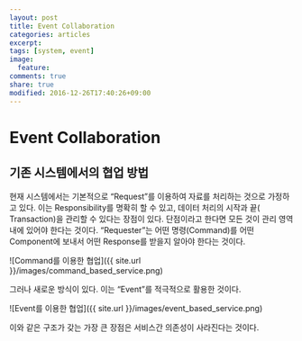```yaml
---
layout: post
title: Event Collaboration
categories: articles
excerpt:
tags: [system, event]
image:
  feature:
comments: true
share: true
modified: 2016-12-26T17:40:26+09:00
---
```


# Event Collaboration

## 기존 시스템에서의 협업 방법

현재 시스템에서는 기본적으로 “Request”를 이용하여 자료를 처리하는 것으로 가정하고 있다.  이는 Responsibility를 명확히 할 수 있고, 데이터 처리의 시작과 끝( Transaction)을 관리할 수 있다는 장점이 있다. 단점이라고 한다면 모든 것이 관리 영역내에 있어야 한다는 것이다. “Requester”는 어떤 명령(Command)를 어떤 Component에 보내서 어떤 Response를 받을지 알아야 한다는 것이다. 

![Command를 이용한 협업]({{ site.url }}/images/command_based_service.png)

그러나 새로운 방식이 있다. 이는 “Event”를 적극적으로 활용한 것이다.

![Event를 이용한 협업]({{ site.url }}/images/event_based_service.png)

이와 같은 구조가 갖는 가장 큰 장점은 서비스간 의존성이 사라진다는 것이다.
